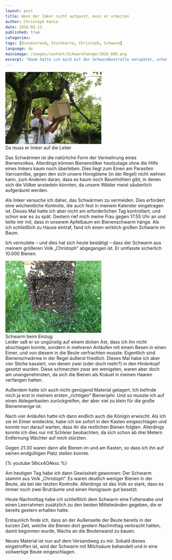 ```yaml
---
layout: post
title: Wenn der Imker nicht aufpasst, muss er arbeiten
author: Christoph Kania
date: 2016-05-13
published: true
categories:
tags: [Bienenstand, Stockkarte, Christoph, Schwarm]
language: de
mainimage: /images/content/Schwarmfaenger2016_600.png
excerpt: "Kaum hatte ich mich mit der Schwarmkontrolle verspätet, schon war es zu spät."
---
```


<div class="imageleft" style="max-width:300px;"><img class="img-responsive img-rounded" src="/images/content/Schwarmfaenger2016_600.png" alt="Imker beim Schwarmfang" />Da muss er Imker auf die Leiter</div>

Das Schwärmen ist die natürliche Form der Vermehrung eines Bienenvolkes. Allerdings können Bienenvölker heutzutage ohne die Hilfe eines Imkers kaum noch überleben. Dies liegt zum Einen am Parasiten Varroamilbe, gegen den sich unsere Honigbiene  (in der Regel) nicht wehren kann, zum Anderen daran, dass es kaum noch Baumhöhlen gibt, in denen sich die Völker ansiedeln könnten, da unsere Wälder meist säuberlich aufgeräumt werden.

Als Imker versuche ich daher, das Schwärmen zu vermeiden. Dies erfordert eine wöchentliche Kontrolle, die auch fest in meinem Kalender eingetragen ist. Dieses Mal hatte ich aber nicht am erforderlichen Tag kontrolliert, und schon war es zu spät. Gestern rief mich meine Frau gegen 17:55 Uhr an und teilte mir mit, dass in unserem Apfelbaum ein Bienenschwarm hänge. Als ich schließlich zu Hause eintraf, fand ich einen wirklich großen Schwarm im Baum.

Ich vermutete – und dies hat sich heute bestätigt – dass der Schwarm aus meinem größeren Volk „Christoph“ abgegangen ist. Er umfasste sicherlich 10.000 Bienen.

<div class="imageright" style="max-width:300px;"><img class="img-responsive img-rounded" src="/images/content/SchwarmVorBeute_600.png" alt="Schwarm beim Einzug" />Schwarm beim Einzug</div>
Leider saß er so ungünstig auf einem dicken Ast, dass ich ihn nicht abschlagen konnte, sondern in mehreren Anläufen mit einem Besen in einen Eimer, und von diesem in die Beute verfrachten musste. Eigentlich sind Bienenschwärme in der Regel äußerst friedlich. Dieses Mal habe ich aber vier Stiche kassiert, von denen zwei (oder doch mehr?) in den Hinterkopf gesetzt wurden. Diese schmerzten zwar am wenigsten, waren aber doch am unangenehmsten, da sich die Bienen als Knäuel in meinen Haaren verfangen hatten.

Außerdem hatte ich auch nicht genügend Material gelagert. Ich befinde mich ja erst in meinem ersten „richtigen“ Bienenjahr. Und so musste ich auf einen Ablegerkasten zurückgreifen, der aber viel zu klein für die große Bienenmenge ist.

Nach vier Anläufen hatte ich dann endlich auch die Königin erwischt. Als ich sie im Eimer entdeckte, habe ich sie sofort in den Kasten eingeschlagen und konnte nun darauf warten, dass ihr die restlichen Bienen folgten. Allerdings konnte ich dies nur mit Schleier beobachten, da sich schon ab drei Metern Entfernung Wächter auf mich stürzten.

Gegen 21:30 waren dann alle Bienen im und am Kasten, so dass ich ihn auf seinen endgültigen Platz stellen konnte.

<div class="imageleft hideinprint" style="max-width:420px;">{% youtube 56icx4OAksc %}</div>

Am heutigen Tag habe ich dann Gewissheit gewonnen: Der Schwarm stammt aus Volk „Christoph“. Es waren deutlich weniger Bienen in der Beute, als bei der letzten Kontrolle. Allerdings ist das Volk so stark, dass es immer noch zwei Bruträume und einen Honigraum gut besetzt.

Heute Nachmittag habe ich schließlich dem Schwarm eine Futterwabe und einen Leerrahmen zusätzlich zu den beiden Mittelwänden gegeben, die er bereits gestern erhalten hatte.

Erstaunlich finde ich, dass an der Außenseite der Beute bereits in der kurzen Zeit, welche die Bienen dort gestern Nachmittag verbracht hatten, damit begonnen wurde, Wachs an die Beutenwand zu bauen.

Neues Material ist nun auf dem Versandweg zu mir. Sobald dieses eingetroffen ist, wird der Schwarm mit Milchsäure behandelt und in eine vollwertige Beute eingeschlagen.
